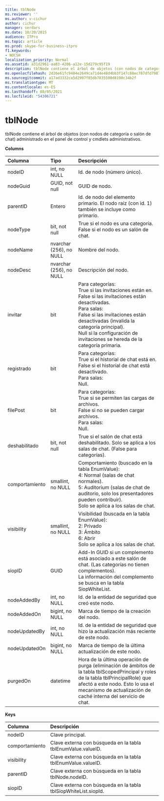 ```yaml
---
title: tblNode
ms.reviewer: ''
ms.author: v-cichur
author: cichur
manager: serdars
ms.date: 10/20/2015
audience: ITPro
ms.topic: article
ms.prod: skype-for-business-itpro
f1.keywords:
- NOCSH
localization_priority: Normal
ms.assetid: a31d2961-aa83-4286-a12e-15d279c95f19
description: tblNode contiene el árbol de objetos (con nodos de categoría o salón de chat) administrado en el panel de control y cmdlets administrativos.
ms.openlocfilehash: 2d26e61fc9404e2649ca71d4e48d4bb3f147c88ec787dfd798753eaa5f83a5b3
ms.sourcegitcommit: a17ad3332ca5d2997f85db7835500d8190c34b2f
ms.translationtype: MT
ms.contentlocale: es-ES
ms.lasthandoff: 08/05/2021
ms.locfileid: "54306721"
---
```

# <a name="tblnode"></a>tblNode
 
tblNode contiene el árbol de objetos (con nodos de categoría o salón de chat) administrado en el panel de control y cmdlets administrativos.
  
**Columns**

|**Columna**|**Tipo**|**Descripción**|
|:-----|:-----|:-----|
|nodeID  <br/> |int, no NULL  <br/> |Id. de nodo (número único).  <br/> |
|nodeGuid  <br/> |GUID, not null  <br/> |GUID de nodo.  <br/> |
|parentID  <br/> |Entero  <br/> |Id. de nodo del elemento primario. El nodo raíz (con id. 1) también se incluye como primario.  <br/> |
|nodeType  <br/> |bit, not null  <br/> |True si el nodo es una categoría.  <br/> False si el nodo es un salón de chat.  <br/> |
|nodeName  <br/> |nvarchar (256), no NULL  <br/> |Nombre del nodo.  <br/> |
|nodeDesc  <br/> |nvarchar (256), no NULL  <br/> |Descripción del nodo.  <br/> |
|invitar  <br/> |bit  <br/> | Para categorías: <br/>  True si las invitaciones están en. <br/>  False si las invitaciones están desactivadas. <br/>  Para salas: <br/>  False si las invitaciones están desactivadas (invalida la categoría principal). <br/>  Null si la configuración de invitaciones se hereda de la categoría primaria. <br/> |
|registrado  <br/> |bit  <br/> | Para categorías: <br/>  True si el historial de chat está en. <br/>  False si el historial de chat está desactivado. <br/>  Para salas: <br/>  Null. <br/> |
|filePost  <br/> |bit  <br/> | Para categorías: <br/>  True si se permiten las cargas de archivos. <br/>  False si no se pueden cargar archivos. <br/>  Para salas: <br/>  Null. <br/> |
|deshabilitado  <br/> |bit, not null  <br/> |True si el salón de chat está deshabilitado. Solo se aplica a los salas de chat. (False para categorías).  <br/> |
|comportamiento  <br/> |smallint, no NULL  <br/> | Comportamiento (buscado en la tabla EnumValue): <br/>  4: Normal (salas de chat normales). <br/>  5: Auditorium (salas de chat de auditorio, solo los presentadores pueden contribuir). <br/>  Solo se aplica a los salas de chat. <br/> |
|visibility  <br/> |smallint, no NULL  <br/> | Visibilidad (buscada en la tabla EnumValue): <br/>  2: Privado <br/>  3: Ámbito <br/>  6: Abrir <br/>  Solo se aplica a los salas de chat. <br/> |
|siopID  <br/> |GUID  <br/> |Add-In GUID si un complemento está asociado a este salón de chat. (Las categorías no tienen complementos).  <br/> La información del complemento se busca en la tabla SiopWhiteList.  <br/> |
|nodeAddedBy  <br/> |int, no NULL  <br/> |Id. de la entidad de seguridad que creó este nodo.  <br/> |
|nodeAddedOn  <br/> |bigint, no NULL  <br/> |Marca de tiempo de la creación del nodo.  <br/> |
|nodeUpdatedBy  <br/> |int, no NULL  <br/> |Id. de la entidad de seguridad que hizo la actualización más reciente de este nodo.  <br/> |
|nodeUpdatedOn  <br/> |bigint, no NULL  <br/> |Marca de tiempo de la última actualización de este nodo.  <br/> |
|purgedOn  <br/> |datetime  <br/> |Hora de la última operación de purga (eliminación de ámbitos de la tabla tblScopedPrincipal y roles de la tabla tblPrincipalRole) que afectó a este nodo. Esto lo usa el mecanismo de actualización de caché interna del servicio de chat.  <br/> |
   
**Keys**

|**Columna**|**Descripción**|
|:-----|:-----|
|nodeID  <br/> |Clave principal.  <br/> |
|comportamiento  <br/> |Clave externa con búsqueda en la tabla tblEnumValue.valueID.  <br/> |
|visibility  <br/> |Clave externa con búsqueda en la tabla tblEnumValue.valueID.  <br/> |
|parentID  <br/> |Clave externa con búsqueda en la tabla tblNode.nodeID.  <br/> |
|siopID  <br/> |Clave externa con búsqueda en la tabla tblSiopWhiteList.siopId.  <br/> |
   

